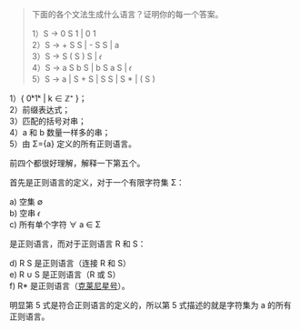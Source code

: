 > 下面的各个文法生成什么语言？证明你的每一个答案。
>
> 1）S -> 0 S 1 | 0 1  
> 2）S -> + S S | - S S | a  
> 3）S -> S ( S ) S | 𝜖  
> 4）S -> a S b S | b S a S | 𝜖  
> 5）S -> a | S + S | S S | S \* | ( S )

1）{ 0ᵏ1ᵏ | k ∈ ℤ⁺ }；  
2）前缀表达式；  
3）匹配的括号对串；  
4）a 和 b 数量一样多的串；  
5）由 Σ={a} 定义的所有正则语言。

前四个都很好理解，解释一下第五个。

首先是正则语言的定义，对于一个有限字符集 Σ：

a) 空集 ∅  
b) 空串 𝜖  
c) 所有单个字符 ∀ a ∈ Σ 


是正则语言，而对于正则语言 R 和 S：

d) R S 是正则语言（连接 R 和 S）  
e) R ∪ S 是正则语言（R 或 S）  
f) R\* 是正则语言（[克莱尼星号](https://zh.wikipedia.org/zh-hans/%E5%85%8B%E8%8E%B1%E5%B0%BC%E6%98%9F%E5%8F%B7)）。
 
明显第 5 式是符合正则语言的定义的，所以第 5 式描述的就是字符集为 a 的所有正则语言。
